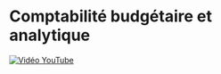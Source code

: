 # Comptabilité budgétaire et analytique

[![Vidéo YouTube](https://www.youtube.com/embed/iGuD0qHBZ0k)](https://www.youtube.com/embed/iGuD0qHBZ0k)

